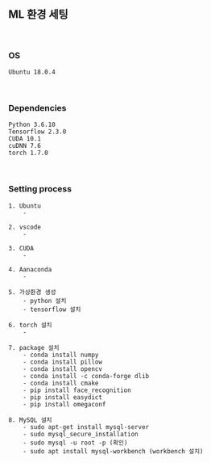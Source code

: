 ## ML 환경 세팅

<br>

### OS
    Ubuntu 18.0.4

<br>

### Dependencies
    Python 3.6.10
    Tensorflow 2.3.0
    CUDA 10.1
    cuDNN 7.6
    torch 1.7.0

<br>

### Setting process
    1. Ubuntu
        - 
        
    2. vscode
        -
        
    3. CUDA
        -
    
    4. Aanaconda
        - 
        
    5. 가상환경 생성
        - python 설치
        - tensorflow 설치
        
    6. torch 설치
        - 
    
    7. package 설치
        - conda install numpy
        - conda install pillow
        - conda install opencv
        - conda install -c conda-forge dlib
        - conda install cmake
        - pip install face_recognition
        - pip install easydict
        - pip install omegaconf

    8. MySQL 설치
        - sudo apt-get install mysql-server
        - sudo mysql_secure_installation
        - sudo mysql -u root -p (확인)
        - sudo apt install mysql-workbench (workbench 설치)
